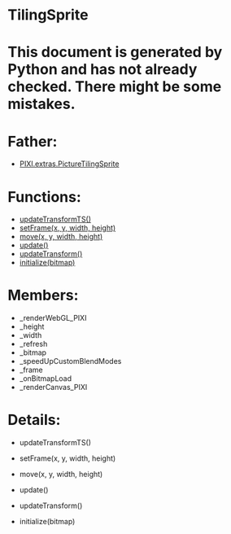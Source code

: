 TilingSprite
===

# This document is generated by Python and has not already checked. There might be some mistakes.

# Father:
* [PIXI.extras.PictureTilingSprite](PIXI.extras.PictureTilingSprite.md)


# Functions:
* [updateTransformTS()](#updateTransformTS)
* [setFrame(x, y, width, height)](#setFrame)
* [move(x, y, width, height)](#move)
* [update()](#update)
* [updateTransform()](#updateTransform)
* [initialize(bitmap)](#initialize)

# Members:
* _renderWebGL_PIXI
* _height
* _width
* _refresh
* _bitmap
* _speedUpCustomBlendModes
* _frame
* _onBitmapLoad
* _renderCanvas_PIXI

# Details:
<p id=updateTransformTS></p>

* updateTransformTS()
	

<p id=setFrame></p>

* setFrame(x, y, width, height)
	

<p id=move></p>

* move(x, y, width, height)
	

<p id=update></p>

* update()
	

<p id=updateTransform></p>

* updateTransform()
	

<p id=initialize></p>

* initialize(bitmap)
	

